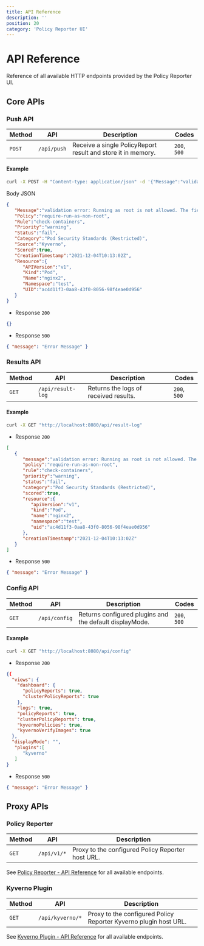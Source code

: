 ```yaml
---
title: API Reference
description: ''
position: 20
category: 'Policy Reporter UI'
---
```


# API Reference

Reference of all available HTTP endpoints provided by the Policy Reporter UI.

## Core APIs

### Push API

| Method | API          | Description                                                   | Codes |
|--------|--------------|---------------------------------------------------------------|----------------|
| `POST`  | `/api/push` | Receive a single PolicyReport result and store it in memory.  | `200`, `500`   |

#### Example

```bash
curl -X POST -H "Content-type: application/json" -d '{"Message":"validation error: Running as root is not allowed. The fields spec.securityContext.runAsNonRoot, spec.containers[*].securityContext.runAsNonRoot, and spec.initContainers[*].securityContext.runAsNonRoot must be `true`. Rule check-containers[0] failed at path /spec/securityContext/runAsNonRoot/. Rule check-containers[1] failed at path /spec/containers/0/securityContext/.","Policy":"require-run-as-non-root","Rule":"check-containers","Priority":"warning","Status":"fail","Category":"Pod Security Standards (Restricted)","Source":"Kyverno","Scored":true,"CreationTimestamp":"2021-12-04T10:13:02Z","Resource":{"APIVersion":"v1","Kind":"Pod","Name":"nginx2","Namespace":"test","UID":"ac4d11f3-0aa8-43f0-8056-98f4eae0d956"}}' "http://localhost:8080/api/push"
```

Body JSON

```json
{
   "Message":"validation error: Running as root is not allowed. The fields spec.securityContext.runAsNonRoot, spec.containers[*].securityContext.runAsNonRoot, and spec.initContainers[*].securityContext.runAsNonRoot must be `true`. Rule check-containers[0] failed at path /spec/securityContext/runAsNonRoot/. Rule check-containers[1] failed at path /spec/containers/0/securityContext/.",
   "Policy":"require-run-as-non-root",
   "Rule":"check-containers",
   "Priority":"warning",
   "Status":"fail",
   "Category":"Pod Security Standards (Restricted)",
   "Source":"Kyverno",
   "Scored":true,
   "CreationTimestamp":"2021-12-04T10:13:02Z",
   "Resource":{
      "APIVersion":"v1",
      "Kind":"Pod",
      "Name":"nginx2",
      "Namespace":"test",
      "UID":"ac4d11f3-0aa8-43f0-8056-98f4eae0d956"
   }
}
```

* Response `200`

```json
{}
```

* Response `500`

```json
{ "message": "Error Message" }
```

### Results API

| Method | API               | Description                           | Codes |
|--------|-------------------|---------------------------------------|----------------|
| `GET`  | `/api/result-log` | Returns the logs of received results.  | `200`, `500`   |

#### Example

```bash
curl -X GET "http://localhost:8080/api/result-log"
```

* Response `200`

```json
[
   {
      "message":"validation error: Running as root is not allowed. The fields spec.securityContext.runAsNonRoot, spec.containers[*].securityContext.runAsNonRoot, and spec.initContainers[*].securityContext.runAsNonRoot must be `true`. Rule check-containers[0] failed at path /spec/securityContext/runAsNonRoot/. Rule check-containers[1] failed at path /spec/containers/0/securityContext/.",
      "policy":"require-run-as-non-root",
      "rule":"check-containers",
      "priority":"warning",
      "status":"fail",
      "category":"Pod Security Standards (Restricted)",
      "scored":true,
      "resource":{
         "apiVersion":"v1",
         "kind":"Pod",
         "name":"nginx2",
         "namespace":"test",
         "uid":"ac4d11f3-0aa8-43f0-8056-98f4eae0d956"
      },
      "creationTimestamp":"2021-12-04T10:13:02Z"
   }
]
```

* Response `500`

```json
{ "message": "Error Message" }
```

### Config API

| Method | API           | Description                                            | Codes |
|--------|---------------|--------------------------------------------------------|----------------|
| `GET`  | `/api/config` | Returns configured plugins and the default displayMode. | `200`, `500`   |

#### Example

```bash
curl -X GET "http://localhost:8080/api/config"
```

* Response `200`

```json
{{
  "views": {
    "dashboard": {
      "policyReports": true,
      "clusterPolicyReports": true
    },
    "logs": true,
    "policyReports": true,
    "clusterPolicyReports": true,
    "kyvernoPolicies": true,
    "kyvernoVerifyImages": true
  },
  "displayMode": "",
   "plugins":[
      "kyverno"
   ]
}
```

* Response `500`

```json
{ "message": "Error Message" }
```

## Proxy APIs

### Policy Reporter

| Method | API         | Description                                       |
|--------|-------------|---------------------------------------------------|
| `GET`  | `/api/v1/*` | Proxy to the configured Policy Reporter host URL.  |

See [Policy Reporter - API Reference](/core/api-reference#v1-general-apis) for all available endpoints.

### Kyverno Plugin

| Method | API         | Description                                       |
|--------|-------------|---------------------------------------------------|
| `GET`  | `/api/kyverno/*` | Proxy to the configured Policy Reporter Kyverno plugin host URL.  |

See [Kyverno Plugin - API Reference](/kyverno-plugin/14-api-reference#v1-general-apis) for all available endpoints.
